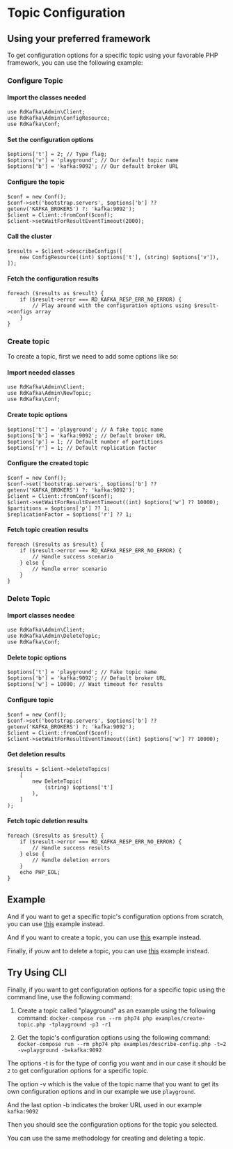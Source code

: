# Topic Configuration

## Using your preferred framework

To get configuration options for a specific topic using your favorable PHP framework, you can use the following example:

### Configure Topic

#### Import the classes needed

```
use RdKafka\Admin\Client;
use RdKafka\Admin\ConfigResource;
use RdKafka\Conf;
```

#### Set the configuration options

```
$options['t'] = 2; // Type flag;
$options['v'] = 'playground'; // Our default topic name
$options['b'] = 'kafka:9092'; // Our default broker URL
```

#### Configure the topic

```
$conf = new Conf();
$conf->set('bootstrap.servers', $options['b'] ?? getenv('KAFKA_BROKERS') ?: 'kafka:9092');
$client = Client::fromConf($conf);
$client->setWaitForResultEventTimeout(2000);
```

#### Call the cluster

```
$results = $client->describeConfigs([
    new ConfigResource((int) $options['t'], (string) $options['v']),
]);
```

#### Fetch the configuration results

```
foreach ($results as $result) {
    if ($result->error === RD_KAFKA_RESP_ERR_NO_ERROR) {
        // Play around with the configuration options using $result->configs array
    }
}
```

### Create topic

To create a topic, first we need to add some options like so:

#### Import needed classes

```
use RdKafka\Admin\Client;
use RdKafka\Admin\NewTopic;
use RdKafka\Conf;
```

#### Create topic options

```
$options['t'] = 'playground'; // A fake topic name
$options['b'] = 'kafka:9092'; // Default broker URL
$options['p'] = 1; // Default number of partitions
$options['r'] = 1; // Default replication factor
```

#### Configure the created topic

```
$conf = new Conf();
$conf->set('bootstrap.servers', $options['b'] ?? getenv('KAFKA_BROKERS') ?: 'kafka:9092');
$client = Client::fromConf($conf);
$client->setWaitForResultEventTimeout((int) $options['w'] ?? 10000);
$partitions = $options['p'] ?? 1;
$replicationFactor = $options['r'] ?? 1;
```

#### Fetch topic creation results

```
foreach ($results as $result) {
    if ($result->error === RD_KAFKA_RESP_ERR_NO_ERROR) {
        // Handle success scenario
    } else {
        // Handle error scenario
    }
}
```

### Delete Topic

#### Import classes needee

```
use RdKafka\Admin\Client;
use RdKafka\Admin\DeleteTopic;
use RdKafka\Conf;
```

#### Delete topic options

```
$options['t'] = 'playground'; // Fake topic name
$options['b'] = 'kafka:9092'; // Default broker URL
$options['w'] = 10000; // Wait timeout for results
```

#### Configure topic

```
$conf = new Conf();
$conf->set('bootstrap.servers', $options['b'] ?? getenv('KAFKA_BROKERS') ?: 'kafka:9092');
$client = Client::fromConf($conf);
$client->setWaitForResultEventTimeout((int) $options['w'] ?? 10000);
```

#### Get deletion results

```
$results = $client->deleteTopics(
    [
        new DeleteTopic(
            (string) $options['t']
        ),
    ]
);
```

#### Fetch topic deletion results

```
foreach ($results as $result) {
    if ($result->error === RD_KAFKA_RESP_ERR_NO_ERROR) {
        // Handle success results
    } else {
        // Handle deletion errors
    }
    echo PHP_EOL;
}
```

## Example

And if you want to get a specific topic's configuration options from scratch, you can use [this](https://github.com/idealo/php-rdkafka-ffi/blob/main/examples/describe-config.php) example instead.

And if you want to create a topic, you can use [this](https://github.com/idealo/php-rdkafka-ffi/blob/main/examples/create-topic.php) example instead.

Finally, if youw ant to delete a topic, you can use [this](https://github.com/idealo/php-rdkafka-ffi/blob/main/examples/delete-topic.php) example instead.


## Try Using CLI

Finally, if you want to get configuration options for a specific topic using the command line, use the following command:

1. Create a topic called "playground" as an example using the following command: ``` docker-compose run --rm php74 php examples/create-topic.php -tplayground -p3 -r1 ```

2. Get the topic's configuration options using the following command: ``` docker-compose run --rm php74 php examples/describe-config.php -t=2 -v=playground -b=kafka:9092 ```

The options -t is for the type of config you want and in our case it should be ``` 2 ``` to get configuration options for a specific topic.

The option -v which is the value of the topic name that you want to get its own configuration options and in our example we use ``` playground ```.

And the last option -b indicates the broker URL used in our example ``` kafka:9092 ```

Then you should see the configuration options for the topic you selected.

You can use the same methodology for creating and deleting a topic.
